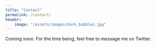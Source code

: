 ```yaml
---
title: "Contact"
permalink: /contact/
header:
    image: "/assets/images/dark_bubbles.jpg"
---
```

Coming soon. For the time being, feel free to message me on Twitter.
